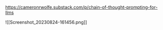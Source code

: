 https://cameronrwolfe.substack.com/p/chain-of-thought-prompting-for-llms

![[Screenshot_20230824-161456.png]]
